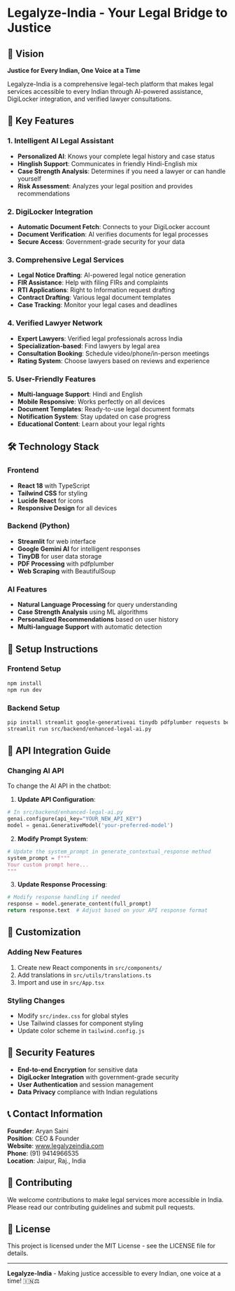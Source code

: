 # Legalyze-India - Your Legal Bridge to Justice

## 🎯 Vision
**Justice for Every Indian, One Voice at a Time**

Legalyze-India is a comprehensive legal-tech platform that makes legal services accessible to every Indian through AI-powered assistance, DigiLocker integration, and verified lawyer consultations.

## 🚀 Key Features

### 1. Intelligent AI Legal Assistant
- **Personalized AI**: Knows your complete legal history and case status
- **Hinglish Support**: Communicates in friendly Hindi-English mix
- **Case Strength Analysis**: Determines if you need a lawyer or can handle yourself
- **Risk Assessment**: Analyzes your legal position and provides recommendations

### 2. DigiLocker Integration
- **Automatic Document Fetch**: Connects to your DigiLocker account
- **Document Verification**: AI verifies documents for legal processes
- **Secure Access**: Government-grade security for your data

### 3. Comprehensive Legal Services
- **Legal Notice Drafting**: AI-powered legal notice generation
- **FIR Assistance**: Help with filing FIRs and complaints
- **RTI Applications**: Right to Information request drafting
- **Contract Drafting**: Various legal document templates
- **Case Tracking**: Monitor your legal cases and deadlines

### 4. Verified Lawyer Network
- **Expert Lawyers**: Verified legal professionals across India
- **Specialization-based**: Find lawyers by legal area
- **Consultation Booking**: Schedule video/phone/in-person meetings
- **Rating System**: Choose lawyers based on reviews and experience

### 5. User-Friendly Features
- **Multi-language Support**: Hindi and English
- **Mobile Responsive**: Works perfectly on all devices
- **Document Templates**: Ready-to-use legal document formats
- **Notification System**: Stay updated on case progress
- **Educational Content**: Learn about your legal rights

## 🛠️ Technology Stack

### Frontend
- **React 18** with TypeScript
- **Tailwind CSS** for styling
- **Lucide React** for icons
- **Responsive Design** for all devices

### Backend (Python)
- **Streamlit** for web interface
- **Google Gemini AI** for intelligent responses
- **TinyDB** for user data storage
- **PDF Processing** with pdfplumber
- **Web Scraping** with BeautifulSoup

### AI Features
- **Natural Language Processing** for query understanding
- **Case Strength Analysis** using ML algorithms
- **Personalized Recommendations** based on user history
- **Multi-language Support** with automatic detection

## 🔧 Setup Instructions

### Frontend Setup
```bash
npm install
npm run dev
```

### Backend Setup
```bash
pip install streamlit google-generativeai tinydb pdfplumber requests beautifulsoup4 langdetect
streamlit run src/backend/enhanced-legal-ai.py
```

## 📱 API Integration Guide

### Changing AI API
To change the AI API in the chatbot:

1. **Update API Configuration**:
```python
# In src/backend/enhanced-legal-ai.py
genai.configure(api_key="YOUR_NEW_API_KEY")
model = genai.GenerativeModel('your-preferred-model')
```

2. **Modify Prompt System**:
```python
# Update the system_prompt in generate_contextual_response method
system_prompt = f"""
Your custom prompt here...
"""
```

3. **Update Response Processing**:
```python
# Modify response handling if needed
response = model.generate_content(full_prompt)
return response.text  # Adjust based on your API response format
```

## 🎨 Customization

### Adding New Features
1. Create new React components in `src/components/`
2. Add translations in `src/utils/translations.ts`
3. Import and use in `src/App.tsx`

### Styling Changes
- Modify `src/index.css` for global styles
- Use Tailwind classes for component styling
- Update color scheme in `tailwind.config.js`

## 🔐 Security Features

- **End-to-end Encryption** for sensitive data
- **DigiLocker Integration** with government-grade security
- **User Authentication** and session management
- **Data Privacy** compliance with Indian regulations

## 📞 Contact Information

**Founder**: Aryan Saini  
**Position**: CEO & Founder  
**Website**: www.legalyzeindia.com  
**Phone**: (91) 9414966535  
**Location**: Jaipur, Raj., India  

## 🤝 Contributing

We welcome contributions to make legal services more accessible in India. Please read our contributing guidelines and submit pull requests.

## 📄 License

This project is licensed under the MIT License - see the LICENSE file for details.

---

**Legalyze-India** - Making justice accessible to every Indian, one voice at a time! 🇮🇳⚖️